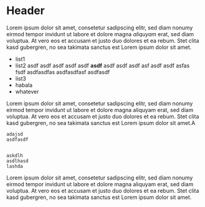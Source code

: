 # Header

Lorem ipsum dolor sit amet, consetetur sadipscing elitr, sed diam nonumy eirmod tempor invidunt ut labore et dolore magna *aliquyam* erat, sed diam voluptua. At vero eos et accusam et justo duo dolores et ea rebum. Stet clita kasd gubergren, no sea takimata sanctus est Lorem ipsum dolor sit amet.


- list1
- list2 asdf asdf asdf asdf asdf **asdf** asdf asdf asdf asf asdf asdf asfas fsdf asdfasdfas asdfasdfasf asdfasdf
- list3
- habala
- whatever

Lorem ipsum dolor sit amet, consetetur sadipscing elitr, sed diam nonumy eirmod tempor invidunt ut labore et dolore magna aliquyam erat, sed diam voluptua. At vero eos et accusam et justo duo dolores et ea rebum. Stet clita kasd gubergren, no sea takimata sanctus est Lorem ipsum dolor sit amet.A

```
adajsd
asdfasdf


askdlh
asdlhasd
lashda
```

Lorem ipsum dolor sit amet, consetetur sadipscing elitr, sed diam nonumy eirmod tempor invidunt ut labore et dolore magna aliquyam erat, sed diam voluptua. At vero eos et accusam et justo duo dolores et ea rebum. Stet clita kasd gubergren, no sea takimata sanctus est Lorem ipsum dolor sit amet.
